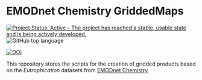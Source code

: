 # EMODnet Chemistry GriddedMaps

[![Project Status: Active – The project has reached a stable, usable state and is being actively developed.](https://www.repostatus.org/badges/latest/active.svg)](https://www.repostatus.org/#active)
![GitHub top language](https://img.shields.io/github/languages/top/gher-uliege/EMODnet-Chemistry-GriddedMaps) 

[![DOI](https://zenodo.org/badge/574967377.svg)](https://zenodo.org/badge/latestdoi/574967377)



This repository stores the scripts for the creation of gridded products based on the _Eutrophication_ datasets from [EMODnet Chemistry](https://www.emodnet-chemistry.eu/). 
